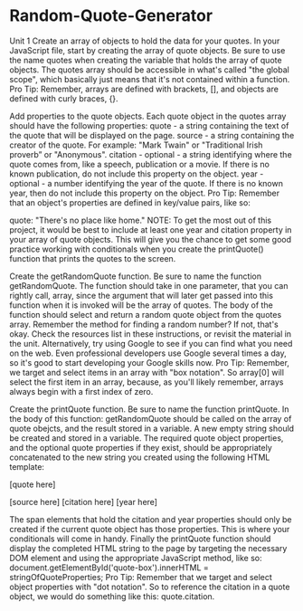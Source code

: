 # Random-Quote-Generator
Unit 1 
Create an array of objects to hold the data for your quotes.
In your JavaScript file, start by creating the array of quote objects. Be sure to use the name quotes when creating the variable that holds the array of quote objects.
The quotes array should be accessible in what's called "the global scope", which basically just means that it's not contained within a function.
Pro Tip: Remember, arrays are defined with brackets, [], and objects are defined with curly braces, {}.

Add properties to the quote objects.
Each quote object in the quotes array should have the following properties:
quote - a string containing the text of the quote that will be displayed on the page.
source - a string containing the creator of the quote. For example: "Mark Twain" or "Traditional Irish proverb” or "Anonymous".
citation - optional - a string identifying where the quote comes from, like a speech, publication or a movie. If there is no known publication, do not include this property on the object.
year - optional - a number identifying the year of the quote. If there is no known year, then do not include this property on the object.
Pro Tip: Remember that an object's properties are defined in key/value pairs, like so:

quote: "There's no place like home."
NOTE: To get the most out of this project, it would be best to include at least one year and citation property in your array of quote objects. This will give you the chance to get some good practice working with conditionals when you create the printQuote() function that prints the quotes to the screen.

Create the getRandomQuote function.
Be sure to name the function getRandomQuote.
The function should take in one parameter, that you can rightly call, array, since the argument that will later get passed into this function when it is invoked will be the array of quotes.
The body of the function should select and return a random quote object from the quotes array. Remember the method for finding a random number? If not, that's okay. Check the resources list in these instructions, or revisit the material in the unit. Alternatively, try using Google to see if you can find what you need on the web. Even professional developers use Google several times a day, so it's good to start developing your Google skills now.
Pro Tip: Remember, we target and select items in an array with "box notation". So array[0] will select the first item in an array, because, as you'll likely remember, arrays always begin with a first index of zero.

Create the printQuote function.
Be sure to name the function printQuote.
In the body of this function:
getRandomQuote should be called on the array of quote obejcts, and the result stored in a variable.
A new empty string should be created and stored in a variable.
The required quote object properties, and the optional quote properties if they exist, should be appropriately concatenated to the new string you created using the following HTML template:
<p class="quote"> [quote here] </p>
<p class="source"> [source here]
  <span class="citation"> [citation here] </span>
  <span class="year"> [year here] </span>
</p>
The span elements that hold the citation and year properties should only be created if the current quote object has those properties. This is where your conditionals will come in handy.
Finally the printQuote function should display the completed HTML string to the page by targeting the necessary DOM element and using the appropriate JavaScript method, like so:
document.getElementById('quote-box').innerHTML = stringOfQuoteProperties;
Pro Tip: Remember that we target and select object properties with "dot notation". So to reference the citation in a quote object, we would do something like this: quote.citation.
